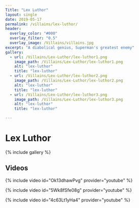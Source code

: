 ```yaml
---
Title: "Lex Luthor"
layout: single
date: 2019-05-17
permalink: /villains/lex-luthor/
header:
  overlay_color: "#000"
  overlay_filter: "0.5"
  overlay_image: /Villains/villains.jpg
excerpt: "A diabolical genius, Superman's greatest enemy"
gallery:
  - url: /Villains/Lex-Luthor/lex-luthor1.png
    image_path: /Villains/Lex-Luthor/lex-luthor1.png
    alt: "lex-luthor"
    title: "lex-luthor"
  - url: /Villains/Lex-Luthor/lex-luthor2.png
    image_path: /Villains/Lex-Luthor/lex-luthor2.png
    alt: "lex-luthor"
    title: "lex-luthor"
  - url: /Villains/Lex-Luthor/lex-luthor3.png
    image_path: /Villains/Lex-Luthor/lex-luthor3.png
    alt: "lex-luthor"
    title: "lex-luthor"

---
```


# Lex Luthor

{% include gallery %}

## Videos

{% include video id="Ok13dhawPvg" provider="youtube" %}

{% include video id="5Wk8fSfe08g" provider="youtube" %}

{% include video id="4c63Lt1yHa4" provider="youtube" %}
